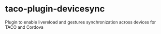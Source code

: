 # taco-plugin-devicesync
Plugin to enable livereload and gestures synchronization across devices for TACO and Cordova
